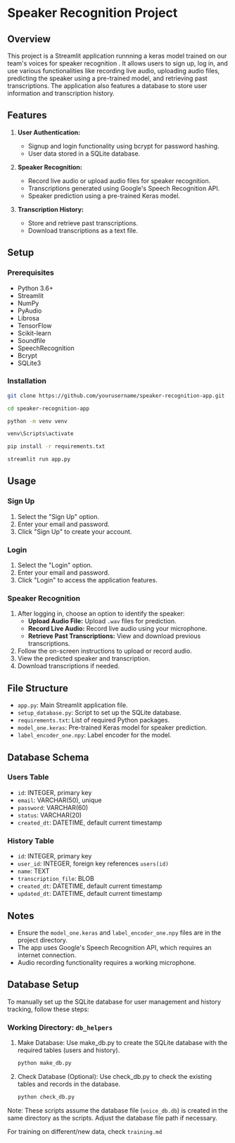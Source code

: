 # Speaker Recognition Project

## Overview

This project is a Streamlit application runnning a keras model trained on our team's voices for speaker recognition . It allows users to sign up, log in, and use various functionalities like recording live audio, uploading audio files, predicting the speaker using a pre-trained model, and retrieving past transcriptions. The application also features a database to store user information and transcription history.

## Features

1. **User Authentication:**
   - Signup and login functionality using bcrypt for password hashing.
   - User data stored in a SQLite database.

2. **Speaker Recognition:**
   - Record live audio or upload audio files for speaker recognition.
   - Transcriptions generated using Google's Speech Recognition API.
   - Speaker prediction using a pre-trained Keras model.

3. **Transcription History:**
   - Store and retrieve past transcriptions.
   - Download transcriptions as a text file.

## Setup

### Prerequisites

- Python 3.6+
- Streamlit
- NumPy
- PyAudio
- Librosa
- TensorFlow
- Scikit-learn
- Soundfile
- SpeechRecognition
- Bcrypt
- SQLite3

### Installation

```sh
git clone https://github.com/yourusername/speaker-recognition-app.git

cd speaker-recognition-app

python -m venv venv

venv\Scripts\activate

pip install -r requirements.txt

streamlit run app.py
```

## Usage

### Sign Up

1. Select the "Sign Up" option.
2. Enter your email and password.
3. Click "Sign Up" to create your account.

### Login

1. Select the "Login" option.
2. Enter your email and password.
3. Click "Login" to access the application features.

### Speaker Recognition

1. After logging in, choose an option to identify the speaker:
   - **Upload Audio File:** Upload `.wav` files for prediction.
   - **Record Live Audio:** Record live audio using your microphone.
   - **Retrieve Past Transcriptions:** View and download previous transcriptions.
2. Follow the on-screen instructions to upload or record audio.
3. View the predicted speaker and transcription.
4. Download transcriptions if needed.

## File Structure

- `app.py`: Main Streamlit application file.
- `setup_database.py`: Script to set up the SQLite database.
- `requirements.txt`: List of required Python packages.
- `model_one.keras`: Pre-trained Keras model for speaker prediction.
- `label_encoder_one.npy`: Label encoder for the model.

## Database Schema

### Users Table

- `id`: INTEGER, primary key
- `email`: VARCHAR(50), unique
- `password`: VARCHAR(60)
- `status`: VARCHAR(20)
- `created_dt`: DATETIME, default current timestamp

### History Table

- `id`: INTEGER, primary key
- `user_id`: INTEGER, foreign key references `users(id)`
- `name`: TEXT
- `transcription_file`: BLOB
- `created_dt`: DATETIME, default current timestamp
- `updated_dt`: DATETIME, default current timestamp

## Notes

- Ensure the `model_one.keras` and `label_encoder_one.npy` files are in the project directory.
- The app uses Google's Speech Recognition API, which requires an internet connection.
- Audio recording functionality requires a working microphone.


## Database Setup
To manually set up the SQLite database for user management and history tracking, follow these steps:

### Working Directory: `db_helpers`
1. Make Database: Use make_db.py to create the SQLite database with the required tables (users and history).

   ```sh
   python make_db.py
   ```

2. Check Database (Optional): Use check_db.py to check the existing tables and records in the database.

   ```sh
   python check_db.py
   ```

Note: These scripts assume the database file (`voice_db.db`) is created in the same directory as the scripts. Adjust the database file path if necessary.

For training on different/new data, check `training.md`
